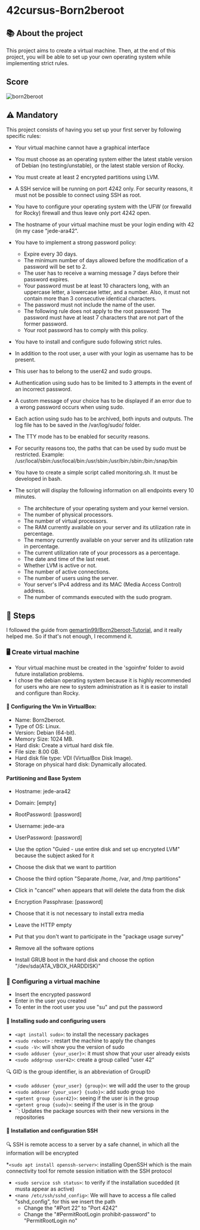 # 42cursus-Born2beroot
## :books: About the project
This project aims to create a virtual machine. Then, at the end of this project, you will be able to set up your own operating system while implementing strict rules.

## Score
  ![born2beroot](https://user-images.githubusercontent.com/106436743/213870697-91744e74-5d66-44ea-ac59-6e3c24d21b5b.jpg)

## :warning: Mandatory  
This project consists of having you set up your first server by following specific rules:
* Your virtual machine cannot have a graphical interface
* You must choose as an operating system either the latest stable version of Debian (no testing/unstable), or the latest stable version of Rocky.
* You must create at least 2 encrypted partitions using LVM.
* A SSH service will be running on port 4242 only. For security reasons, it must not be possible to connect using SSH as root.
* You have to configure your operating system with the UFW (or firewalld for Rocky) firewall and thus leave only port 4242 open.
* The hostname of your virtual machine must be your login ending with 42 (in my case "jede-ara42".
* You have to implement a strong password policy: 
  * Expire every 30 days.
  * The minimum number of days allowed before the modification of a password will be set to 2.
  * The user has to receive a warning message 7 days before their password expires.
  * Your password must be at least 10 characters long, with an uppercase letter, a lowercase letter, and a number. Also, it must not contain more than 3
consecutive identical characters.
  * The password must not include the name of the user.
  * The following rule does not apply to the root password: The password must have at least 7 characters that are not part of the former password.
  * Your root password has to comply with this policy.
  
* You have to install and configure sudo following strict rules.
* In addition to the root user, a user with your login as username has to be present.
* This user has to belong to the user42 and sudo groups.
* Authentication using sudo has to be limited to 3 attempts in the event of an incorrect password.
* A custom message of your choice has to be displayed if an error due to a wrong password occurs when using sudo.
* Each action using sudo has to be archived, both inputs and outputs. The log file has to be saved in the /var/log/sudo/ folder.
* The TTY mode has to be enabled for security reasons.
* For security reasons too, the paths that can be used by sudo must be restricted.
  Example: /usr/local/sbin:/usr/local/bin:/usr/sbin:/usr/bin:/sbin:/bin:/snap/bin
* You have to create a simple script called monitoring.sh. It must be developed in bash.

* The script will display the following information on all endpoints every 10 minutes.
  * The architecture of your operating system and your kernel version.
  * The number of physical processors.
  * The number of virtual processors.
  * The RAM currently available on your server and its utilization rate in percentage.
  * The memory currently available on your server and its utilization rate in percentage.
  * The current utilization rate of your processors as a percentage.
  * The date and time of the last reset.
  * Whether LVM is active or not.
  * The number of active connections.
  * The number of users using the server.
  * Your server's IPv4 address and its MAC (Media Access Control) address.
  * The number of commands executed with the sudo program.
  
## :footprints: Steps
I followed the guide from [gemartin99/Born2beroot-Tutorial](https://github.com/gemartin99/Born2beroot-Tutorial), and it really helped me. So if that's not enough, I recommend it.

### :desktop_computer: Create virtual machine
* Your virtual machine must be created in the 'sgoinfre' folder to avoid future installation problems.
* I chose the debian operating system because it is highly recommended for users who are new to system administration as it is easier to install and configure than Rocky.

#### :wrench: Configuring the Vm in VirtualBox:
  * Name: Born2beroot.
  * Type of OS: Linux.
  * Version: Debian (64-bit).
  * Memory Size: 1024 MB.
  * Hard disk: Create a virtual hard disk file.
  * File size: 8.00 GB.
  * Hard disk file type: VDI (VirtualBox Disk Image).
  * Storage on physical hard disk: Dynamically allocated.
  
#### Partitioning and Base System

* Hostname: jede-ara42
* Domain: [empty]
* RootPassword: [password]
* Username: jede-ara
* UserPassword: [password]

* Use the option "Guied - use entire disk and set up encrypted LVM" because the subject asked for it
* Choose the disk that we want to partition
* Choose the third option "Separate /home, /var, and /tmp partitions"
* Click in "cancel" when appears that will delete the data from the disk

* Encryption Passphrase: [password]

* Choose that it is not necessary to install extra media
* Leave the HTTP empty
* Put that you don't want to participate in the "package usage survey"
* Remove all the software options
* Install GRUB boot in the hard disk and choose the option "/dev/sda(ATA_VBOX_HARDDISK)"

### :wrench: Configuring a virtual machine
* Insert the encrypted password
* Enter in the user you created
* To enter in the root user you use "su" and put the password

#### :busts_in_silhouette: Installing sudo and configuring users
 * `<apt install sudo>`: to install the necessary packages
 * `<sudo reboot>` : restart the machine to apply the changes
 * `<sudo -V>`: will show you the version of sudo
 * `<sudo adduser {your_user}>`: it must show that your user already exists
 * `<sudo addgroup user42>`: create a group called "user 42"

  :mag: GID is the group identifier, is an abbreviation of GroupID
	
* `<sudo adduser {your_user} {group}>`: we will add the user to the group
* `<sudo adduser {your_user} {sudo}>`: add sudo group too
* `<getent group {user42}>`: seeing if the user is in the group
* `<getent group {sudo}>`: seeing if the user is in the group
* ´<sudo apt update>`: Updates the package sources with their new versions in the repositories
  
#### :satellite: Installation and configuration SSH
  :mag: SSH is remote access to a server by a safe channel, in which all the information will be encrypted

*`<sudo apt install openssh-server>`: installing OpenSSH which is the main connectivity tool for remote session initiation with the SSH protocol
* `<sudo service ssh status>`: to verify if the installation sucedded (it musta appear as active)
* `<nano /etc/ssh/sshd_config>`: We will have to access a file called "sshd_config", for this we insert the path 
  - Change the "#Port 22" to "Port 4242"
  - Change the "#PermitRootLogin prohibit-password" to "PermitRootLogin no"
